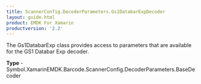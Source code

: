 ```yaml
---
title: ScannerConfig.DecoderParameters.Gs1DatabarExpDecoder
layout: guide.html
product: EMDK For Xamarin
productversion: '2.2'
---
```

The Gs1DatabarExp class provides access to parameters that are available for the GS1 Databar Exp decoder.

**Type** - Symbol.XamarinEMDK.Barcode.ScannerConfig.DecoderParameters.BaseDecoder








